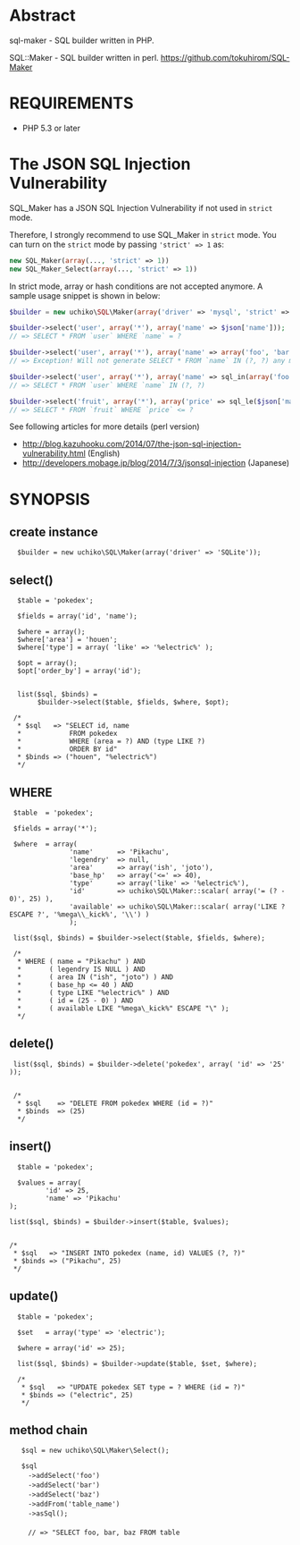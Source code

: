 # Abstract

sql-maker - SQL builder written in PHP.


SQL::Maker - SQL builder written in perl.
     https://github.com/tokuhirom/SQL-Maker

# REQUIREMENTS

- PHP 5.3 or later

# The JSON SQL Injection Vulnerability

SQL_Maker has a JSON SQL Injection Vulnerability if not used in `strict` mode.

Therefore, I strongly recommend to use SQL_Maker in `strict` mode.
You can turn on the `strict` mode by passing `'strict' => 1` as:

```php
new SQL_Maker(array(..., 'strict' => 1))
new SQL_Maker_Select(array(..., 'strict' => 1))
```

In strict mode, array or hash conditions are not accepted anymore. A sample usage snippet is shown in below:

```php
$builder = new uchiko\SQL\Maker(array('driver' => 'mysql', 'strict' => 1));

$builder->select('user', array('*'), array('name' => $json['name']));
// => SELECT * FROM `user` WHERE `name` = ?

$builder->select('user', array('*'), array('name' => array('foo', 'bar')));
// => Exception! Will not generate SELECT * FROM `name` IN (?, ?) any more

$builder->select('user', array('*'), array('name' => sql_in(array('foo', 'bar'))));
// => SELECT * FROM `user` WHERE `name` IN (?, ?)

$builder->select('fruit', array('*'), array('price' => sql_le($json['max_price'])));
// => SELECT * FROM `fruit` WHERE `price` <= ?
```

See following articles for more details (perl version)

* http://blog.kazuhooku.com/2014/07/the-json-sql-injection-vulnerability.html (English)
* http://developers.mobage.jp/blog/2014/7/3/jsonsql-injection (Japanese)


# SYNOPSIS


## create instance

      $builder = new uchiko\SQL\Maker(array('driver' => 'SQLite'));



## select()

      $table = 'pokedex';
      
      $fields = array('id', 'name');
      
      $where = array();
      $where['area'] = 'houen';
      $where['type'] = array( 'like' => '%electric%' );
      
      $opt = array();
      $opt['order_by'] = array('id');
      
      
      list($sql, $binds) =
           $builder->select($table, $fields, $where, $opt);
     
     /*
      * $sql   => "SELECT id, name
      *            FROM pokedex
      *            WHERE (area = ?) AND (type LIKE ?)
      *            ORDER BY id"
      * $binds => ("houen", "%electric%")
      */



## WHERE

     $table  = 'pokedex';
     	          
     $fields = array('*');
     	          
     $where  = array(
                   'name'      => 'Pikachu',
                   'legendry'  => null,
                   'area'      => array('ish', 'joto'),
                   'base_hp'   => array('<=' => 40),
                   'type'      => array('like' => '%electric%'),
                   'id'        => uchiko\SQL\Maker::scalar( array('= (? - 0)', 25) ),
                   'available' => uchiko\SQL\Maker::scalar( array('LIKE ? ESCAPE ?', '%mega\\_kick%', '\\') )
                   );
			   
     list($sql, $binds) = $builder->select($table, $fields, $where);
     			
     /*
      * WHERE ( name = "Pikachu" ) AND
      *       ( legendry IS NULL ) AND
      *       ( area IN ("ish", "joto") ) AND
      *       ( base_hp <= 40 ) AND
      *       ( type LIKE "%electric%" ) AND
      *       ( id = (25 - 0) ) AND
      *       ( available LIKE "%mega\_kick%" ESCAPE "\" );
      */



## delete()


     list($sql, $binds) = $builder->delete('pokedex', array( 'id' => '25' ));
     
     
     /*
      * $sql    => "DELETE FROM pokedex WHERE (id = ?)"
      * $binds  => (25)
      */




## insert()

      $table = 'pokedex';
   
      $values = array(
             'id' => 25,
             'name' => 'Pikachu'
	);
						
	list($sql, $binds) = $builder->insert($table, $values);
						
						
	/*
	 * $sql   => "INSERT INTO pokedex (name, id) VALUES (?, ?)"
	 * $binds => ("Pikachu", 25)
 	 */




## update()

      $table = 'pokedex';
      
      $set   = array('type' => 'electric');
      
      $where = array('id' => 25);
       
      list($sql, $binds) = $builder->update($table, $set, $where);
   
      /*
       * $sql   => "UPDATE pokedex SET type = ? WHERE (id = ?)"
       * $binds => ("electric", 25)
       */




## method chain

       $sql = new uchiko\SQL\Maker\Select();
       
       $sql
       　->addSelect('foo')
       　->addSelect('bar')
       　->addSelect('baz')
       　->addFrom('table_name')
       　->asSql();
       　
      　 // => "SELECT foo, bar, baz FROM table
